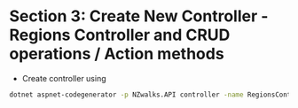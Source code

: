 # Section 3: Create New Controller - Regions Controller and CRUD operations / Action methods


- Create controller using

```sh
dotnet aspnet-codegenerator -p NZwalks.API controller -name RegionsController -api
```

